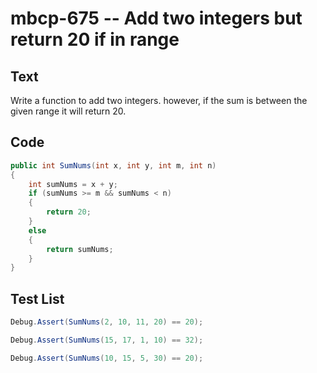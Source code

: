 # mbcp-675 -- Add two integers but return 20 if in range

## Text

Write a function to add two integers. however, if the sum is between the given range it will return 20.

## Code

```csharp
public int SumNums(int x, int y, int m, int n) 
{
    int sumNums = x + y;
    if (sumNums >= m && sumNums < n) 
    {
        return 20;
    } 
    else 
    {
        return sumNums;
    }
}
```

## Test List

```csharp
Debug.Assert(SumNums(2, 10, 11, 20) == 20);
```

```csharp
Debug.Assert(SumNums(15, 17, 1, 10) == 32);
```

```csharp
Debug.Assert(SumNums(10, 15, 5, 30) == 20);
```
